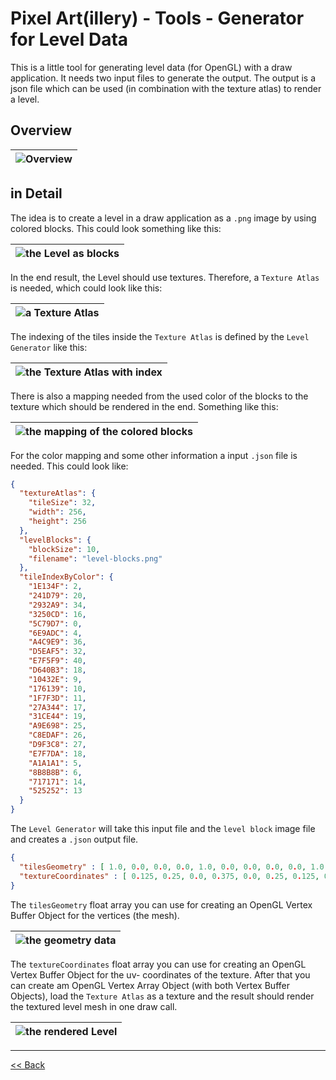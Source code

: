 # Pixel Art(illery) - Tools - Generator for Level Data

This is a little tool for generating level data (for OpenGL) with a draw application. It needs two
input files to generate the output. The output is a json file which can be used (in combination with
the texture atlas) to render a level.

## Overview

| ![Overview][overview] |
| ----------------------|

## in Detail

The idea is to create a level in a draw application as a `.png` image by using colored blocks. This
could look something like this:

| ![the Level as blocks][blocks] |
| ------------------------------ |

In the end result, the Level should use textures. Therefore, a `Texture Atlas` is needed, which
could look like this:

| ![a Texture Atlas][texture-atlas] |
| --------------------------------- |

The indexing of the tiles inside the `Texture Atlas` is defined by the `Level Generator` like this:

| ![the Texture Atlas with index][texture-atlas-index] |
| ---------------------------------------------------- |

There is also a mapping needed from the used color of the blocks to the texture which should be
rendered in the end. Something like this:

| ![the mapping of the colored blocks][map] |
| ----------------------------------------- |

For the color mapping and some other information a input `.json` file is needed. This could look
like:

```json
{
  "textureAtlas": {
    "tileSize": 32,
    "width": 256,
    "height": 256
  },
  "levelBlocks": {
    "blockSize": 10,
    "filename": "level-blocks.png"
  },
  "tileIndexByColor": {
    "1E134F": 2,
    "241D79": 20,
    "2932A9": 34,
    "3250CD": 16,
    "5C79D7": 0,
    "6E9ADC": 4,
    "A4C9E9": 36,
    "D5EAF5": 32,
    "E7F5F9": 40,
    "D640B3": 18,
    "10432E": 9,
    "176139": 10,
    "1F7F3D": 11,
    "27A344": 17,
    "31CE44": 19,
    "A9E698": 25,
    "C8EDAF": 26,
    "D9F3C8": 27,
    "E7F7DA": 18,
    "A1A1A1": 5,
    "8B8B8B": 6,
    "717171": 14,
    "525252": 13
  }
}
```

The `Level Generator` will take this input file and the `level block` image file and creates
a `.json`  output file.

```json
{
  "tilesGeometry" : [ 1.0, 0.0, 0.0, 0.0, 1.0, 0.0, 0.0, 0.0, 0.0, 1.0, 0.0, 0.0, 1.0, 1.0, 0.0, 0.0, 1.0, 0.0, 2.0, ... ],
  "textureCoordinates" : [ 0.125, 0.25, 0.0, 0.375, 0.0, 0.25, 0.125, 0.25, 0.125, 0.375, 0.0, 0.375, 0.125, 0.25, 0.0, 0.375, ... ]
}
```

The `tilesGeometry` float array you can use for creating an OpenGL Vertex Buffer Object for the
vertices (the mesh).

| ![the geometry data][mesh] |
| -------------------------- |

The `textureCoordinates` float array you can use for creating an OpenGL Vertex Buffer Object for the
uv- coordinates of the texture. After that you can create am OpenGL Vertex Array Object (with both
Vertex Buffer Objects), load the `Texture Atlas` as a texture and the result should render the
textured level mesh in one draw call.

| ![the rendered Level][result] |
| ----------------------------- |

---

[<< Back][tools]

[blocks]: level-blocks.png

[map]: map-hint.png

[mesh]: mesh.png

[overview]: Overview.svg

[result]: result.png

[texture-atlas]: texture-atlas.png

[texture-atlas-index]: texture-atlas-index.png

[tools]: ../readme.md